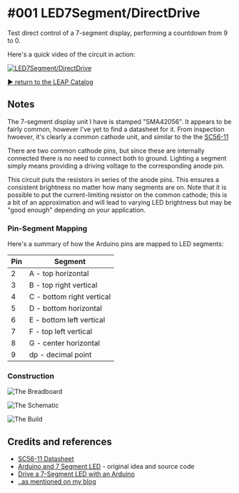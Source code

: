 # #001 LED7Segment/DirectDrive

Test direct control of a 7-segment display, performing a countdown from 9 to 0.

Here's a quick video of the circuit in action:

[![LED7Segment/DirectDrive](https://img.youtube.com/vi/R90zCCvA7_M/0.jpg)](https://www.youtube.com/watch?v=R90zCCvA7_M)


[:arrow_forward: return to the LEAP Catalog](https://leap.tardate.com)

## Notes

The 7-segment display unit I have is stamped "SMA42056". It appears to be fairly common, however I've yet to find a datasheet for it.
From inspection hwoever, it's clearly a common cathode unit, and similar to the
the [SC56-11](../assets/SC56-11_datasheet.pdf?raw=true)

There are two common cathode pins, but since these are internally connected there is no need to connect both to ground.
Lighting a segment simply means providing a driving voltage to the corresponding anode pin.

This circuit puts the resistors in series of the anode pins. This ensures a consistent brightness no matter how many segments are on. Note that it is possible to put the current-limiting resistor on the common cathode;
this is a bit of an approximation and will lead to varying LED brightness but may be "good enough" depending on your application.

### Pin-Segment Mapping

Here's a summary of how the Arduino pins are mapped to LED segments:

| Pin | Segment                    |
|-----|----------------------------|
|  2  |  A - top horizontal        |
|  3  |  B - top right vertical    |
|  4  |  C - bottom right vertical |
|  5  |  D - bottom horizontal     |
|  6  |  E - bottom left vertical  |
|  7  |  F - top left vertical     |
|  8  |  G - center  horizontal    |
|  9  |  dp - decimal point        |

### Construction

![The Breadboard](./assets/DirectDrive_bb.jpg?raw=true)

![The Schematic](./assets/DirectDrive_schematic.jpg?raw=true)

![The Build](./assets/DirectDrive_build.jpg?raw=true)

## Credits and references
* [SC56-11 Datasheet](../assets/SC56-11_datasheet.pdf?raw=true)
* [Arduino and 7 Segment LED](http://www.hacktronics.com/Tutorials/arduino-and-7-segment-led.html) - original idea and source code
* [Drive a 7-Segment LED with an Arduino](http://makezine.com/projects/drive-a-7-segment-led-with-an-arduino/)
* [..as mentioned on my blog](https://blog.tardate.com/2016/02/littlearduinoprojects001-basics-of-7.html)
